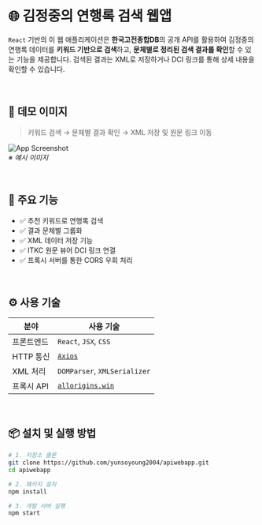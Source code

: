 # 🌐 김정중의 연행록 검색 웹앱

`React` 기반의 이 웹 애플리케이션은 **한국고전종합DB**의 공개 API를 활용하여 김정중의 연행록 데이터를 **키워드 기반으로 검색**하고, **문체별로 정리된 검색 결과를 확인**할 수 있는 기능을 제공합니다. 검색된 결과는 XML로 저장하거나 DCI 링크를 통해 상세 내용을 확인할 수 있습니다.

<br>

## 📸 데모 이미지

> 키워드 검색 → 문체별 결과 확인 → XML 저장 및 원문 링크 이동

![App Screenshot](https://user-images.githubusercontent.com/your-screenshot-placeholder.png)  
_※ 예시 이미지_

<br>

## 🚀 주요 기능

- ✅ 추천 키워드로 연행록 검색
- ✅ 결과 문체별 그룹화
- ✅ XML 데이터 저장 기능
- ✅ ITKC 원문 뷰어 DCI 링크 연결
- ✅ 프록시 서버를 통한 CORS 우회 처리

<br>

## ⚙️ 사용 기술

| 분야        | 사용 기술                             |
|-------------|----------------------------------------|
| 프론트엔드  | `React`, `JSX`, `CSS`                 |
| HTTP 통신   | [`Axios`](https://axios-http.com/)    |
| XML 처리    | `DOMParser`, `XMLSerializer`          |
| 프록시 API  | [`allorigins.win`](https://allorigins.win/) |

<br>

## 📦 설치 및 실행 방법

```bash
# 1. 저장소 클론
git clone https://github.com/yunsoyoung2004/apiwebapp.git
cd apiwebapp

# 2. 패키지 설치
npm install

# 3. 개발 서버 실행
npm start

